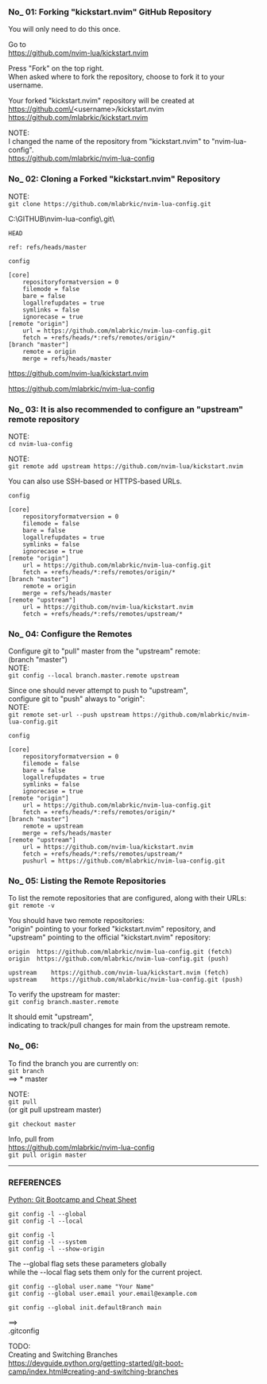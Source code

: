 ### No_ 01: Forking "kickstart.nvim" GitHub Repository

You will only need to do this once.

Go to <br>
https://github.com/nvim-lua/kickstart.nvim

Press "Fork" on the top right. <br>
When asked where to fork the repository, choose to fork it to your username.

Your forked "kickstart.nvim" repository will be created at <br>
https://github.com\/<username\>/kickstart.nvim <br>
https://github.com/mlabrkic/kickstart.nvim

NOTE: <br>
I changed the name of the repository from "kickstart.nvim" to "nvim-lua-config". <br>
https://github.com/mlabrkic/nvim-lua-config


### No_ 02: Cloning a Forked "kickstart.nvim" Repository

NOTE: <br>
`git clone https://github.com/mlabrkic/nvim-lua-config.git`

C:\GITHUB\nvim-lua-config\\.git\

```
HEAD

ref: refs/heads/master
```

```
config

[core]
	repositoryformatversion = 0
	filemode = false
	bare = false
	logallrefupdates = true
	symlinks = false
	ignorecase = true
[remote "origin"]
	url = https://github.com/mlabrkic/nvim-lua-config.git
	fetch = +refs/heads/*:refs/remotes/origin/*
[branch "master"]
	remote = origin
	merge = refs/heads/master
```

https://github.com/nvim-lua/kickstart.nvim

https://github.com/mlabrkic/nvim-lua-config


### No_ 03: It is also recommended to configure an "upstream" remote repository

NOTE: <br>
`cd nvim-lua-config`

NOTE: <br>
`git remote add upstream https://github.com/nvim-lua/kickstart.nvim`

You can also use SSH-based or HTTPS-based URLs.

```
config

[core]
	repositoryformatversion = 0
	filemode = false
	bare = false
	logallrefupdates = true
	symlinks = false
	ignorecase = true
[remote "origin"]
	url = https://github.com/mlabrkic/nvim-lua-config.git
	fetch = +refs/heads/*:refs/remotes/origin/*
[branch "master"]
	remote = origin
	merge = refs/heads/master
[remote "upstream"]
	url = https://github.com/nvim-lua/kickstart.nvim
	fetch = +refs/heads/*:refs/remotes/upstream/*
```


### No_ 04: Configure the Remotes

Configure git to "pull" master from the "upstream" remote: <br>
(branch "master") <br>
NOTE: <br>
`git config --local branch.master.remote upstream`

Since one should never attempt to push to "upstream", <br>
configure git to "push" always to "origin": <br>
NOTE: <br>
`git remote set-url --push upstream https://github.com/mlabrkic/nvim-lua-config.git`


```
config

[core]
	repositoryformatversion = 0
	filemode = false
	bare = false
	logallrefupdates = true
	symlinks = false
	ignorecase = true
[remote "origin"]
	url = https://github.com/mlabrkic/nvim-lua-config.git
	fetch = +refs/heads/*:refs/remotes/origin/*
[branch "master"]
	remote = upstream
	merge = refs/heads/master
[remote "upstream"]
	url = https://github.com/nvim-lua/kickstart.nvim
	fetch = +refs/heads/*:refs/remotes/upstream/*
	pushurl = https://github.com/mlabrkic/nvim-lua-config.git
```


### No_ 05: Listing the Remote Repositories

To list the remote repositories that are configured, along with their URLs: <br>
`git remote -v`

You should have two remote repositories: <br>
"origin" pointing to your forked "kickstart.nvim" repository, and <br>
"upstream" pointing to the official "kickstart.nvim" repository:

```
origin	https://github.com/mlabrkic/nvim-lua-config.git (fetch)
origin	https://github.com/mlabrkic/nvim-lua-config.git (push)

upstream	https://github.com/nvim-lua/kickstart.nvim (fetch)
upstream	https://github.com/mlabrkic/nvim-lua-config.git (push)
```

To verify the upstream for master: <br>
`git config branch.master.remote`

It should emit "upstream", <br>
indicating to track/pull changes for main from the upstream remote.


### No_ 06:


To find the branch you are currently on: <br>
`git branch` <br>
==> * master

NOTE: <br>
`git pull` <br>
(or git pull upstream master)

`git checkout master`


Info, pull from <br>
https://github.com/mlabrkic/nvim-lua-config <br>
`git pull origin master`


---

### REFERENCES

[Python: Git Bootcamp and Cheat Sheet](https://devguide.python.org/getting-started/git-boot-camp/index.html)


```
git config -l --global
git config -l --local

git config -l
git config -l --system
git config -l --show-origin
```

The --global flag sets these parameters globally <br>
while the --local flag sets them only for the current project.

```
git config --global user.name "Your Name"
git config --global user.email your.email@example.com

git config --global init.defaultBranch main
```

==> <br>
.gitconfig


TODO: <br>
Creating and Switching Branches <br>
https://devguide.python.org/getting-started/git-boot-camp/index.html#creating-and-switching-branches



